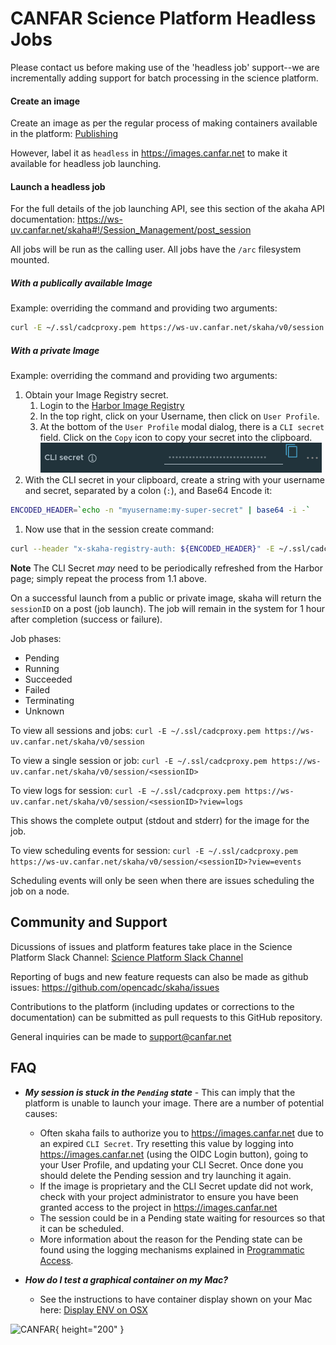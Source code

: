 # CANFAR Science Platform Headless Jobs

Please contact us before making use of the 'headless job' support--we are incrementally adding support for batch processing in the science platform.

#### Create an image

Create an image as per the regular process of making containers available in the platform:  [Publishing](PUBLISHING.md)

However, label it as `headless` in https://images.canfar.net to make it available for headless job launching.

#### Launch a headless job

For the full details of the job launching API, see this section of the akaha API documentation:  https://ws-uv.canfar.net/skaha#!/Session_Management/post_session

All jobs will be run as the calling user.  All jobs have the `/arc` filesystem mounted.

##### With a publically available Image
Example: overriding the command and providing two arguments:

```sh
curl -E ~/.ssl/cadcproxy.pem https://ws-uv.canfar.net/skaha/v0/session -d "name=headless-test" -d "image=images.canfar.net/skaha/terminal:1.1.2" --data-urlencode "cmd=touch" --data-urlencode "args=/arc/home/majorb/headless-test-1a /arc/home/majorb/headless-test-1b"
```

##### With a private Image
Example: overriding the command and providing two arguments:

1. Obtain your Image Registry secret.
    1. Login to the [Harbor Image Registry](https://images.canfar.net)
    1. In the top right, click on your Username, then click on `User Profile`.
    1. At the bottom of the `User Profile` modal dialog, there is a `CLI secret` field.  Click on the `Copy` icon to copy your secret into the clipboard.  
    ![CLI Secret Field](./cli-secret-field.png)
1. With the CLI secret in your clipboard, create a string with your username and secret, separated by a colon (`:`), and Base64 Encode it:
```sh
ENCODED_HEADER=`echo -n "myusername:my-super-secret" | base64 -i -`
```
1. Now use that in the session create command:
```sh
curl --header "x-skaha-registry-auth: ${ENCODED_HEADER}" -E ~/.ssl/cadcproxy.pem https://ws-uv.canfar.net/skaha/v0/session -d "name=headless-test" -d "image=images.canfar.net/skaha/terminal:1.1.2" --data-urlencode "cmd=touch" --data-urlencode "args=/arc/home/myusername/headless-test-1a /arc/home/myusername/headless-test-1b"
```

**Note**
The CLI Secret _may_ need to be periodically refreshed from the Harbor page; simply repeat the process from 1.1 above.

On a successful launch from a public or private image, skaha will return the `sessionID` on a post (job launch).  The job will remain in the system for 1 hour after completion (success or failure).

Job phases:
- Pending
- Running
- Succeeded
- Failed
- Terminating
- Unknown

To view all sessions and jobs:
```curl -E ~/.ssl/cadcproxy.pem https://ws-uv.canfar.net/skaha/v0/session```

To view a single session or job:
```curl -E ~/.ssl/cadcproxy.pem https://ws-uv.canfar.net/skaha/v0/session/<sessionID>```

To view logs for session:
```curl -E ~/.ssl/cadcproxy.pem https://ws-uv.canfar.net/skaha/v0/session/<sessionID>?view=logs```

This shows the complete output (stdout and stderr) for the image for the job.

To view scheduling events for session:
```curl -E ~/.ssl/cadcproxy.pem https://ws-uv.canfar.net/skaha/v0/session/<sessionID>?view=events```

Scheduling events will only be seen when there are issues scheduling the job on a node.

## Community and Support

Dicussions of issues and platform features take place in the Science Platform Slack Channel:  [Science Platform Slack Channel](https://cadc.slack.com/archives/C01K60U5Q87)

Reporting of bugs and new feature requests can also be made as github issues:  https://github.com/opencadc/skaha/issues

Contributions to the platform (including updates or corrections to the documentation) can be submitted as pull requests to this GitHub repository.

General inquiries can be made to [support@canfar.net](mailto:support@canfar.net)

## FAQ

* ***My session is stuck in the `Pending` state*** - This can imply that the platform is unable to launch your image.  There are a number of potential causes:
   * Often skaha fails to authorize you to https://images.canfar.net due to an expired `CLI Secret`.  Try resetting this value by logging into https://images.canfar.net (using the OIDC Login button), going to your User Profile, and updating your CLI Secret.  Once done you should delete the Pending session and try launching it again.
    * If the image is proprietary and the CLI Secret update did not work, check with your project administrator to ensure you have been granted access to the project in https://images.canfar.net
    * The session could be in a Pending state waiting for resources so that it can be scheduled.
    * More information about the reason for the Pending state can be found using the logging mechanisms explained in [Programmatic Access](#programmatic-access).

* ***How do I test a graphical container on my Mac?***
   * See the instructions to have container display shown on your Mac here:  [Display ENV on OSX](DISPLAY_ENV_ON_OSX.md)

![CANFAR](https://www.canfar.net/css/images/logo.png){ height="200" }
